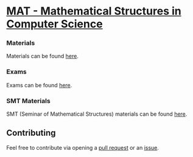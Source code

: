 # [MAT - Mathematical Structures in Computer Science](https://www.fit.vutbr.cz/study/courses/index.php.en?id=12838)

### Materials

Materials can be found [here](https://github.com/europ/VUTBR-FIT-MAT/blob/master/MATERIALS.md).

### Exams

Exams can be found [here](https://github.com/europ/VUTBR-FIT-MAT/blob/master/EXAMS.md).

### SMT Materials

SMT (Seminar of Mathematical Structures) materials can be found [here](https://github.com/europ/VUTBR-FIT-MAT/blob/master/SMT.md).

## Contributing

Feel free to contribute via opening a [pull request](https://help.github.com/articles/creating-a-pull-request/) or an [issue](https://help.github.com/articles/creating-an-issue/).

